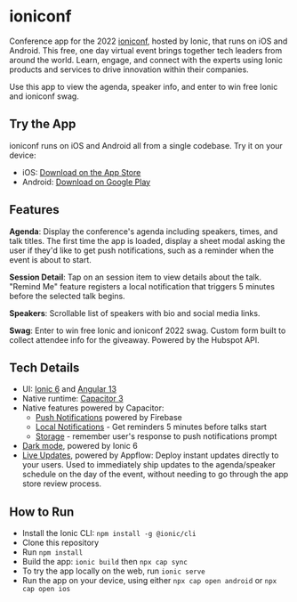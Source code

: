 # ioniconf
Conference app for the 2022 [ioniconf](https://ionic.io/events/enterprise-app-summit-21), hosted by Ionic, that runs on iOS and Android. This free, one day virtual event brings together tech leaders from around the world. Learn, engage, and connect with the experts using Ionic products and services to drive innovation within their companies.

Use this app to view the agenda, speaker info, and enter to win free Ionic and ioniconf swag.

## Try the App

ioniconf runs on iOS and Android all from a single codebase. Try it on your device:

- iOS: [Download on the App Store](https://apps.apple.com/app/id1622127552)
- Android: [Download on Google Play](https://play.google.com/store/apps/details?id=io.ionic.ioniconf)

## Features

**Agenda**: Display the conference's agenda including speakers, times, and talk titles. The first time the app is loaded, display a sheet modal asking the user if they'd like to get push notifications, such as a reminder when the event is about to start.

**Session Detail**: Tap on an session item to view details about the talk. "Remind Me" feature registers a local notification that triggers 5 minutes before the selected talk begins. 

**Speakers**: Scrollable list of speakers with bio and social media links.

**Swag**: Enter to win free Ionic and ioniconf 2022 swag. Custom form built to collect attendee info for the giveaway. Powered by the Hubspot API.

## Tech Details

* UI: [Ionic 6](https://ionicframework.com) and [Angular 13](https://angular.io)
* Native runtime: [Capacitor 3](https://capacitorjs.com)
* Native features powered by Capacitor:
  * [Push Notifications](https://capacitorjs.com/docs/apis/push-notifications) powered by Firebase
  * [Local Notifications](https://capacitorjs.com/docs/apis/local-notifications) - Get reminders 5 minutes before talks start
  * [Storage](https://capacitorjs.com/docs/apis/storage) - remember user's response to push notifications prompt
* [Dark mode](https://ionicframework.com/docs/theming/dark-mode), powered by Ionic 6
* [Live Updates](https://ionic.io/appflow/live-updates), powered by Appflow: Deploy instant updates directly to your users. Used to immediately ship updates to the agenda/speaker schedule on the day of the event, without needing to go through the app store review process.

## How to Run

- Install the Ionic CLI: `npm install -g @ionic/cli`
- Clone this repository
- Run `npm install`
- Build the app: `ionic build` then `npx cap sync`
- To try the app locally on the web, run `ionic serve`
- Run the app on your device, using either `npx cap open android` or `npx cap open ios`
